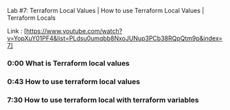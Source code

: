 Lab #7: Terraform Local Values | How to use Terraform Local Values | Terraform Locals

Link : [https://www.youtube.com/watch?v=YopXuY01PF4&list=PLdsu0umqbb8NxoJUNup3PCb38RQpQtm9p&index=7]


### 0:00 What is Terraform local values
### 0:43 How to use terraform local values
### 7:30 How to use terraform local with terraform variables
